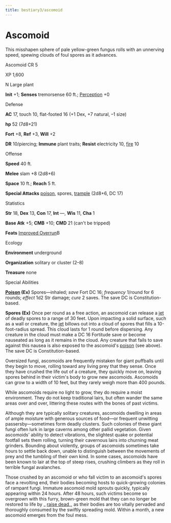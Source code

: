 ```yaml
---
title: bestiary3/ascomoid
---
```

# Ascomoid

This misshapen sphere of pale yellow-green fungus rolls with an unnerving speed, spewing clouds of foul spores as it advances.

Ascomoid CR 5

XP 1,600

N Large plant

**Init** +1; **Senses** tremorsense 60 ft.; [Perception](skills/perception.md#_perception) +0

Defense

**AC** 17, touch 10, flat-footed 16 (+1 Dex, +7 natural, –1 size)

**hp** 52 (7d8+21)

**Fort** +8, **Ref** +3, **Will** +2

**DR** 10/piercing; **Immune** plant traits; **Resist** electricity 10, [fire](monsters/creatureTypes.md#_fire-subtype) 10

Offense

**Speed** 40 ft.

**Melee** slam +8 (2d8+6)

**Space** 10 ft.; **Reach** 5 ft.

**Special Attacks** [poison](monsters/universalMonsterRules.md#_poison-(ex-or-su)), spores, [trample](monsters/universalMonsterRules.md#_trample) (2d8+6, DC 17)

Statistics

**Str** 18, **Dex** 13, **Con** 17, **Int** —, **Wis** 11, **Cha** 1

**Base Atk** +5; **CMB** +10; **CMD** 21 (can't be tripped)

**Feats** [Improved Overrun](feats.md#_improved-overrun)B

Ecology

**Environment** underground

**Organization** solitary or cluster (2–8)

**Treasure** none

Special Abilities

**[Poison](monsters/universalMonsterRules.md#_poison-(ex-or-su)) (Ex)** Spores—inhaled; _save_ Fort DC 16; _frequency_ 1/round for 6 rounds; _effect_ 1d2 Str damage; _cure_ 2 saves. The save DC is Constitution-based.

**Spores (Ex)** Once per round as a free action, an ascomoid can release a [jet](monsters/universalMonsterRules.md#_jet) of deadly spores to a range of 30 feet. Upon impacting a solid surface, such as a wall or creature, the [jet](monsters/universalMonsterRules.md#_jet) billows out into a cloud of spores that fills a 10-foot-radius spread. This cloud lasts for 1 round before dispersing. Any creature in the cloud must make a DC 16 Fortitude save or become nauseated as long as it remains in the cloud. Any creature that fails to save against this nausea is also exposed to the ascomoid's [poison](monsters/universalMonsterRules.md#_poison-(ex-or-su)) (see above). The save DC is Constitution-based.

Oversized fungi, ascomoids are frequently mistaken for giant puffballs until they begin to move, rolling toward any living prey that they sense. Once they have crushed the life out of a creature, they quickly move on, leaving spores behind in their victim's body to grow new ascomoids. Ascomoids can grow to a width of 10 feet, but they rarely weigh more than 400 pounds.

While ascomoids require no light to grow, they do require a moist environment. They do not keep traditional lairs, but often wander the same areas over and over, littering these routes with the bones of past victims.

Although they are typically solitary creatures, ascomoids dwelling in areas of ample moisture with generous sources of food—or frequent unwitting passersby—sometimes form deadly clusters. Such colonies of these giant fungi often lurk in large caverns among other pallid vegetation. Given ascomoids' ability to detect vibrations, the slightest quake or potential footfall sets them rolling, turning their cavernous lairs into churning meat grinders. Bounding about violently, groups of ascomoids sometimes take hours to settle back down, unable to distinguish between the movements of prey and the tumbling of their own kind. In some cases, ascomoids have been known to lair at the top of steep rises, crushing climbers as they roll in terrible fungal avalanches.

Those crushed by an ascomoid or who fall victim to an ascomoid's spores face a revolting end, their bodies becoming hosts to quick-growing colonies of rampant fungi. Immature ascomoid mold sprouts quickly, typically appearing within 24 hours. After 48 hours, such victims become so overgrown with this furry, brown-green mold that they can no longer be restored to life by _ [raise dead](spells/raiseDead.md#_raise-dead)_, as their bodies are too vitally pervaded and thoroughly consumed by the swiftly spreading mold. Within a month, a new ascomoid emerges from the foul mess.

